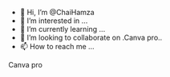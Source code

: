 - 👋 Hi, I’m @ChaiHamza
- 👀 I’m interested in ...
- 🌱 I’m currently learning ...
- 💞️ I’m looking to collaborate on .Canva pro..
- 📫 How to reach me ...

<!---
ChaiHamza/ChaiHamza is a ✨ special ✨ repository because its `README.md` (this file) appears on your GitHub profile.
You can click the Preview link to take a look at your changes.
--->
Canva pro
